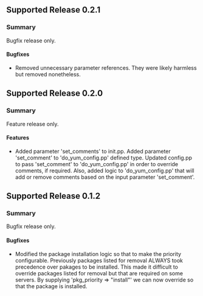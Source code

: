 ## Supported Release 0.2.1
### Summary

Bugfix release only.

#### Bugfixes
- Removed unnecessary parameter references. They were likely harmless but
  removed nonetheless.

## Supported Release 0.2.0
### Summary

Feature release only.

#### Features
- Added parameter 'set_comments' to init.pp. Added parameter 'set_comment' to
  'do_yum_config.pp' defined type. Updated config.pp to pass 'set_comment' to
  'do_yum_config.pp' in order to override comments, if required. Also, added
  logic to 'do_yum_config.pp' that will add or remove comments based on the 
  input parameter 'set_comment'.

## Supported Release 0.1.2
### Summary

Bugfix release only.

#### Bugfixes
- Modified the package installation logic so that to make the priority configurable.
  Previously packages listed for removal ALWAYS took precedence over pakages to be
  installed. This made it difficult to override packages listed for removal but that
  are required on some servers. By supplying 'pkg_priority => "install"' we can now
  override so that the package is installed.
